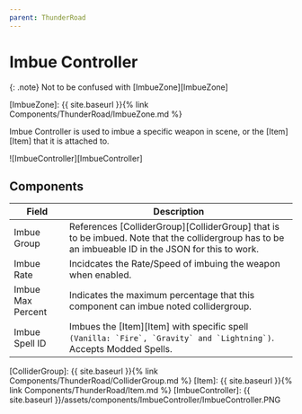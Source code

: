 ```yaml
---
parent: ThunderRoad
---
```

# Imbue Controller

{: .note}
Not to be confused with [ImbueZone][ImbueZone]

[ImbueZone]: {{ site.baseurl }}{% link Components/ThunderRoad/ImbueZone.md %}


Imbue Controller is used to imbue a specific weapon in scene, or the [Item][Item] that it is attached to.

![ImbueController][ImbueController]

## Components

| Field                       | Description
| ---                         | ---
| Imbue Group                 | References [ColliderGroup][ColliderGroup] that is to be imbued. Note that the collidergroup has to be an imbueable ID in the JSON for this to work.
| Imbue Rate                  | Incidcates the Rate/Speed of imbuing the weapon when enabled.
| Imbue Max Percent           | Indicates the maximum percentage that this component can imbue noted collidergroup. 
| Imbue Spell ID              | Imbues the [Item][Item] with specific spell ``(Vanilla: `Fire`, `Gravity` and `Lightning`)``. Accepts Modded Spells.


[ColliderGroup]: {{ site.baseurl }}{% link Components/ThunderRoad/ColliderGroup.md %}
[Item]: {{ site.baseurl }}{% link Components/ThunderRoad/Item.md %}
[ImbueController]: {{ site.baseurl }}/assets/components/ImbueController/ImbueController.PNG